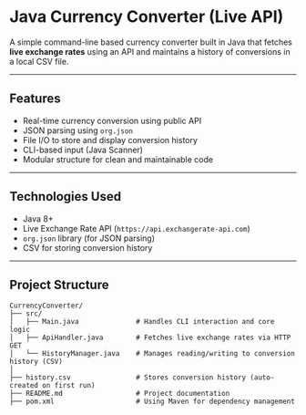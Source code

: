 # Java Currency Converter (Live API)

A simple command-line based currency converter built in Java that fetches **live exchange rates** using an API and maintains a history of conversions in a local CSV file.

---

## Features

-  Real-time currency conversion using public API
-  JSON parsing using `org.json`
-  File I/O to store and display conversion history
-  CLI-based input (Java Scanner)
-  Modular structure for clean and maintainable code

---

## Technologies Used

- Java 8+
- Live Exchange Rate API (`https://api.exchangerate-api.com`)
- `org.json` library (for JSON parsing)
- CSV for storing conversion history

---

##  Project Structure

```plaintext
CurrencyConverter/
├── src/
│   ├── Main.java              # Handles CLI interaction and core logic
│   ├── ApiHandler.java        # Fetches live exchange rates via HTTP GET
│   └── HistoryManager.java    # Manages reading/writing to conversion history (CSV)
│
├── history.csv                # Stores conversion history (auto-created on first run)
├── README.md                  # Project documentation
├── pom.xml                    # Using Maven for dependency management
